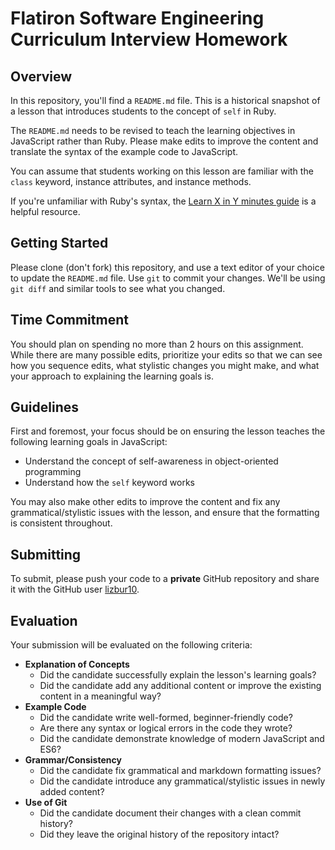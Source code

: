 # Flatiron Software Engineering Curriculum Interview Homework

## Overview

In this repository, you'll find a `README.md` file. This is a historical
snapshot of a lesson that introduces students to the concept of `self` in Ruby.

The `README.md` needs to be revised to teach the learning objectives in
JavaScript rather than Ruby. Please make edits to improve the content and
translate the syntax of the example code to JavaScript.

You can assume that students working on this lesson are familiar with the
`class` keyword, instance attributes, and instance methods.

If you're unfamiliar with Ruby's syntax, the
[Learn X in Y minutes guide](https://learnxinyminutes.com/docs/ruby/) is a
helpful resource.

## Getting Started

Please clone (don't fork) this repository, and use a text editor of your choice
to update the `README.md` file. Use `git` to commit your changes. We'll be using
`git diff` and similar tools to see what you changed.

## Time Commitment

You should plan on spending no more than 2 hours on this assignment. While there
are many possible edits, prioritize your edits so that we can see how you
sequence edits, what stylistic changes you might make, and what your approach to
explaining the learning goals is.

## Guidelines

First and foremost, your focus should be on ensuring the lesson teaches the
following learning goals in JavaScript:

- Understand the concept of self-awareness in object-oriented programming
- Understand how the `self` keyword works

You may also make other edits to improve the content and fix any
grammatical/stylistic issues with the lesson, and ensure that the formatting is
consistent throughout.

## Submitting

To submit, please push your code to a **private** GitHub repository and share it
with the GitHub user [lizbur10](https://github.com/lizbur10).

## Evaluation

Your submission will be evaluated on the following criteria:

- **Explanation of Concepts**
  - Did the candidate successfully explain the lesson's learning goals?
  - Did the candidate add any additional content or improve the existing content
    in a meaningful way?
- **Example Code**
  - Did the candidate write well-formed, beginner-friendly code?
  - Are there any syntax or logical errors in the code they wrote?
  - Did the candidate demonstrate knowledge of modern JavaScript and ES6?
- **Grammar/Consistency**
  - Did the candidate fix grammatical and markdown formatting issues?
  - Did the candidate introduce any grammatical/stylistic issues in newly added
    content?
- **Use of Git**
  - Did the candidate document their changes with a clean commit history?
  - Did they leave the original history of the repository intact?
